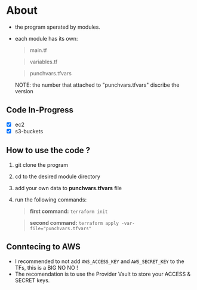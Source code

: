 # About
- the program sperated by modules.
- each module has its own:
	> main.tf

	> variables.tf 

	> punchvars.tfvars

	NOTE: the number that attached to "punchvars.tfvars" discribe the version

## Code In-Progress
- [x] ec2
- [x] s3-buckets

## How to use the code ?
1. git clone the program
2. cd to the desired module directory
3. add your own data to **punchvars.tfvars** file
4. run the following commands:
	
	> **first command:** `terraform init`
	
	> **second command:** `terraform apply -var-file="punchvars.tfvars"`

## Conntecing to AWS
- I recommended to not add `AWS_ACCESS_KEY` and `AWS_SECRET_KEY` to the TFs, this is a BIG NO NO !
- The recomendation is to use the Provider Vault to store your ACCESS & SECRET keys.
